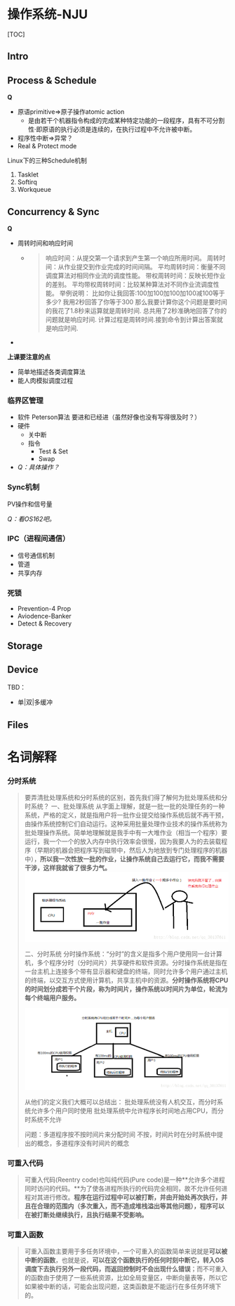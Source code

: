 # 操作系统-NJU

[TOC]

## Intro



## Process & Schedule

 **Q**

-   原语primitive=>原子操作atomic action
    -   是由若干个机器指令构成的完成某种特定功能的一段程序，具有不可分割性·即原语的执行必须是连续的，在执行过程中不允许被中断。
-   程序性中断=>异常？
-   Real & Protect mode



Linux下的三种Schedule机制

1.  Tasklet
2.  Softirq
3.  Workqueue

## Concurrency & Sync

**Q**

-   周转时间和响应时间

    -   >   响应时间：从提交第一个请求到产生第一个响应所用时间。
        >   周转时间：从作业提交到作业完成的时间间隔。
        >   平均周转时间：衡量不同调度算法对相同作业流的调度性能。
        >   带权周转时间：反映长短作业的差别。
        >   平均带权周转时间：比较某种算法对不同作业流调度性能。
        >   举例说明：
        >   比如你让我回答:100加100加100加100减100等于多少? 我用2秒回答了你等于300 那么我要计算你这个问题是要时间的我花了1.8秒来运算就是周转时间. 总共用了2秒准确地回答了你的问题就是响应时间. 计算过程是周转时间.接到命令到计算出答案就是响应时间.

-   

**上课要注意的点**

-   简单地描述各类调度算法
-   能人肉模拟调度过程

### 临界区管理

-   软件 Peterson算法 要进和已经进（虽然好像也没有写得很及时？）
-   硬件
    -   关中断
    -   指令
        -   Test & Set
        -   Swap
-   *Q：具体操作？*

### Sync机制

PV操作和信号量

*Q：看OS162吧。*

### IPC（进程间通信）

-   信号通信机制
-   管道
-   共享内存

### 死锁

-   Prevention-4 Prop
-   Aviodence-Banker
-   Detect & Recovery

## Storage

## Device

TBD：

-   单|双|多缓冲

## Files

# 名词解释

### 分时系统

>   要弄清批处理系统和分时系统的区别，首先我们得了解何为批处理系统和分时系统？ 
>   一、批处理系统 
>   从字面上理解，就是一批一批的处理任务的一种系统，严格的定义，就是指用户将一批作业提交给操作系统后就不再干预，由操作系统控制它们自动运行。这种采用批量处理作业技术的操作系统称为批处理操作系统。简单地理解就是我手中有一大堆作业（相当一个程序）要运行，我一个一个的放入内存中执行效率会很慢，因为我要人为的去装载程序（早期的机器会把程序写到磁带中，然后人为地放到专门处理程序的机器中），**所以我一次性放一批的作业，让操作系统自己去运行它，而我不需要干涉，这样我就省了很多力气。**
>   ![img](OperatingSystem_NJU.assets/20170329153105707.png)
>
>   
>
>   二、分时系统 
>   分时操作系统：“分时”的含义是指多个用户使用同一台计算机，多个程序分时（分时间片）共享硬件和软件资源。分时操作系统是指在一台主机上连接多个带有显示器和键盘的终端，同时允许多个用户通过主机的终端，以交互方式使用计算机，共享主机中的资源。**分时操作系统将CPU的时间划分成若干个片段，称为时间片，操作系统以时间片为单位，轮流为每个终端用户服务。**
>
>   ![img](OperatingSystem_NJU.assets/20170329152411531.png)
>
>   从他们的定义我们大概可以总结出： 
>   批处理系统没有人机交互，而分时系统允许多个用户同时使用 
>   批处理系统中允许程序长时间地占用CPU，而分时系统不允许 
>
>   问题：多道程序按不按时间片来分配时间 
>   不按，时间片时在分时系统中提出的概念，多道程序没有时间片的概念



### 可重入代码

>   可重入代码(Reentry code)也叫纯代码(Pure code)是一种**允许多个进程同时访问的代码。**为了使各进程所执行的代码完全相同，故不允许任何进程对其进行修改。**程序在运行过程中可以被打断，并由开始处再次执行，并且在合理的范围内（多次重入，而不造成堆栈溢出等其他问题），程序可以在被打断处继续执行，且执行结果不受影响。**



### 可重入函数

>   可重入函数主要用于多任务环境中，一个可重入的函数简单来说就是**可以被中断的函数**，也就是说，**可以在这个函数执行的任何时刻中断它，转入OS调度下去执行另外一段代码，而返回控制时不会出现什么错误**；而不可重入的函数由于使用了一些系统资源，比如全局变量区，中断向量表等，所以它如果被中断的话，可能会出现问题，这类函数是不能运行在多任务环境下的。